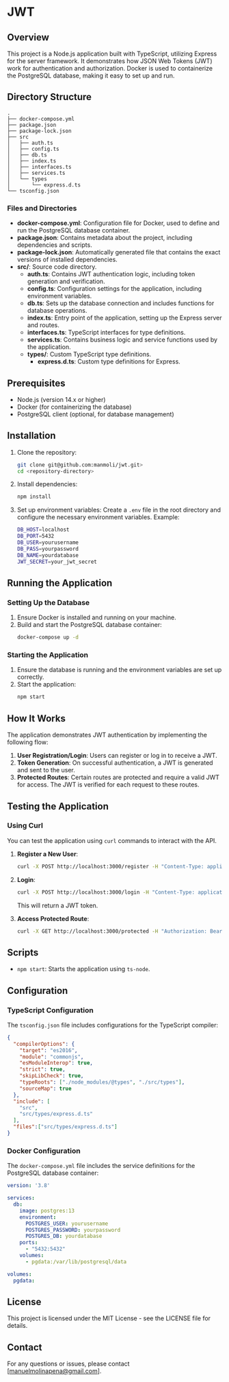 
# JWT

## Overview
This project is a Node.js application built with TypeScript, utilizing Express for the server framework. It demonstrates how JSON Web Tokens (JWT) work for authentication and authorization. Docker is used to containerize the PostgreSQL database, making it easy to set up and run.

## Directory Structure
```
.
├── docker-compose.yml
├── package.json
├── package-lock.json
├── src
│   ├── auth.ts
│   ├── config.ts
│   ├── db.ts
│   ├── index.ts
│   ├── interfaces.ts
│   ├── services.ts
│   └── types
│       └── express.d.ts
└── tsconfig.json
```

### Files and Directories
- **docker-compose.yml**: Configuration file for Docker, used to define and run the PostgreSQL database container.
- **package.json**: Contains metadata about the project, including dependencies and scripts.
- **package-lock.json**: Automatically generated file that contains the exact versions of installed dependencies.
- **src/**: Source code directory.
  - **auth.ts**: Contains JWT authentication logic, including token generation and verification.
  - **config.ts**: Configuration settings for the application, including environment variables.
  - **db.ts**: Sets up the database connection and includes functions for database operations.
  - **index.ts**: Entry point of the application, setting up the Express server and routes.
  - **interfaces.ts**: TypeScript interfaces for type definitions.
  - **services.ts**: Contains business logic and service functions used by the application.
  - **types/**: Custom TypeScript type definitions.
    - **express.d.ts**: Custom type definitions for Express.

## Prerequisites
- Node.js (version 14.x or higher)
- Docker (for containerizing the database)
- PostgreSQL client (optional, for database management)

## Installation

1. Clone the repository:
   ```sh
   git clone git@github.com:manmoli/jwt.git>
   cd <repository-directory>
   ```

2. Install dependencies:
   ```sh
   npm install
   ```

3. Set up environment variables:
   Create a `.env` file in the root directory and configure the necessary environment variables. Example:
   ```sh
   DB_HOST=localhost
   DB_PORT=5432
   DB_USER=yourusername
   DB_PASS=yourpassword
   DB_NAME=yourdatabase
   JWT_SECRET=your_jwt_secret
   ```

## Running the Application

### Setting Up the Database
1. Ensure Docker is installed and running on your machine.
2. Build and start the PostgreSQL database container:
   ```sh
   docker-compose up -d
   ```

### Starting the Application
1. Ensure the database is running and the environment variables are set up correctly.
2. Start the application:
   ```sh
   npm start
   ```

## How It Works
The application demonstrates JWT authentication by implementing the following flow:
1. **User Registration/Login**: Users can register or log in to receive a JWT.
2. **Token Generation**: On successful authentication, a JWT is generated and sent to the user.
3. **Protected Routes**: Certain routes are protected and require a valid JWT for access. The JWT is verified for each request to these routes.

## Testing the Application

### Using Curl
You can test the application using `curl` commands to interact with the API.

1. **Register a New User**:
   ```sh
   curl -X POST http://localhost:3000/register -H "Content-Type: application/json" -d '{"username":"testuser", "password":"testpassword"}'
   ```

2. **Login**:
   ```sh
   curl -X POST http://localhost:3000/login -H "Content-Type: application/json" -d '{"username":"testuser", "password":"testpassword"}'
   ```

   This will return a JWT token.

3. **Access Protected Route**:
   ```sh
   curl -X GET http://localhost:3000/protected -H "Authorization: Bearer YOUR_JWT_TOKEN"
   ```

## Scripts

- `npm start`: Starts the application using `ts-node`.

## Configuration

### TypeScript Configuration
The `tsconfig.json` file includes configurations for the TypeScript compiler:
```json
{
  "compilerOptions": {
    "target": "es2016",
    "module": "commonjs",
    "esModuleInterop": true,
    "strict": true,
    "skipLibCheck": true,
    "typeRoots": ["./node_modules/@types", "./src/types"],
    "sourceMap": true
  },
  "include": [
    "src",
    "src/types/express.d.ts"
  ],
  "files":["src/types/express.d.ts"]
}
```

### Docker Configuration
The `docker-compose.yml` file includes the service definitions for the PostgreSQL database container:
```yaml
version: '3.8'

services:
  db:
    image: postgres:13
    environment:
      POSTGRES_USER: yourusername
      POSTGRES_PASSWORD: yourpassword
      POSTGRES_DB: yourdatabase
    ports:
      - "5432:5432"
    volumes:
      - pgdata:/var/lib/postgresql/data

volumes:
  pgdata:
```

## License
This project is licensed under the MIT License - see the LICENSE file for details.

## Contact
For any questions or issues, please contact [manuelmolinapena@gmail.com].
